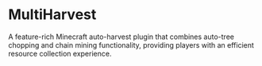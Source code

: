 # MultiHarvest
A feature-rich Minecraft auto-harvest plugin that combines auto-tree chopping and chain mining functionality, providing players with an efficient resource collection experience.
